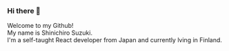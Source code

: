 ### Hi there 👋
Welcome to my Github!
<br>
My name is Shinichiro Suzuki. 
<br>
I'm a self-taught React developer from Japan and currently lving in Finland. 
<br>

<!--
**agub/agub** is a ✨ _special_ ✨ repository because its `README.md` (this file) appears on your GitHub profile.

Here are some ideas to get you started:

- 🔭 I’m currently working on ...
- 🌱 I’m currently learning ...
- 👯 I’m looking to collaborate on ...
- 🤔 I’m looking for help with ...
- 💬 Ask me about ...
- 📫 How to reach me: ...
- 😄 Pronouns: ...
- ⚡ Fun fact: ...
-->
